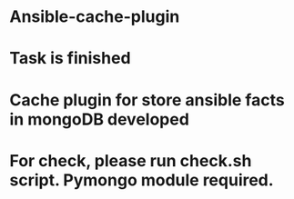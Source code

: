 # Ansible-cache-plugin
# Task is finished
# Cache plugin for store ansible facts in mongoDB developed
# For check, please run check.sh script. Pymongo module required. 
